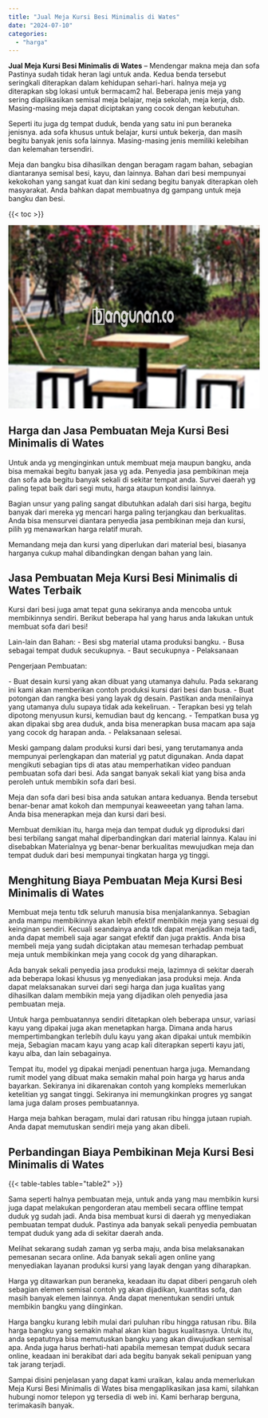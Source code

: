 ```yaml
---
title: "Jual Meja Kursi Besi Minimalis di Wates"
date: "2024-07-10"
categories: 
  - "harga"
---
```


**Jual Meja Kursi Besi Minimalis di Wates** – Mendengar makna meja dan sofa Pastinya sudah tidak heran lagi untuk anda. Kedua benda tersebut seringkali diterapkan dalam kehidupan sehari-hari. halnya meja yg diterapkan sbg lokasi untuk bermacam2 hal. Beberapa jenis meja yang sering diaplikasikan semisal meja belajar, meja sekolah, meja kerja, dsb. Masing-masing meja dapat diciptakan yang cocok dengan kebutuhan.

Seperti itu juga dg tempat duduk, benda yang satu ini pun beraneka jenisnya. ada sofa khusus untuk belajar, kursi untuk bekerja, dan masih begitu banyak jenis sofa lainnya. Masing-masing jenis memiliki kelebihan dan kelemahan tersendiri.

Meja dan bangku bisa dihasilkan dengan beragam ragam bahan, sebagian diantaranya semisal besi, kayu, dan lainnya. Bahan dari besi mempunyai kekokohan yang sangat kuat dan kini sedang begitu banyak diterapkan oleh masyarakat. Anda bahkan dapat membuatnya dg gampang untuk meja bangku dan besi.

{{< toc >}}

![Jual Meja Kursi Besi Minimalis di Wates](/images/jual-meja-besi-murah13.png)

## Harga dan Jasa Pembuatan Meja Kursi Besi Minimalis di Wates

Untuk anda yg menginginkan untuk membuat meja maupun bangku, anda bisa memakai begitu banyak jasa yg ada. Penyedia jasa pembikinan meja dan sofa ada begitu banyak sekali di sekitar tempat anda. Survei daerah yg paling tepat baik dari segi mutu, harga ataupun kondisi lainnya.

Bagian unsur yang paling sangat dibutuhkan adalah dari sisi harga, begitu banyak dari mereka yg mencari harga paling terjangkau dan berkualitas. Anda bisa mensurvei diantara penyedia jasa pembikinan meja dan kursi, pilih yg menawarkan harga relatif murah.

Memandang meja dan kursi yang diperlukan dari material besi, biasanya harganya cukup mahal dibandingkan dengan bahan yang lain.

## Jasa Pembuatan Meja Kursi Besi Minimalis di Wates Terbaik

Kursi dari besi juga amat tepat guna sekiranya anda mencoba untuk membikinnya sendiri. Berikut beberapa hal yang harus anda lakukan untuk membuat sofa dari besi!

Lain-lain dan Bahan: - Besi sbg material utama produksi bangku. - Busa sebagai tempat duduk secukupnya. - Baut secukupnya - Pelaksanaan

Pengerjaan Pembuatan:

\- Buat desain kursi yang akan dibuat yang utamanya dahulu. Pada sekarang ini kami akan memberikan contoh produksi kursi dari besi dan busa. - Buat potongan dan rangka besi yang layak dg desain. Pastikan anda menilainya yang utamanya dulu supaya tidak ada kekeliruan. - Terapkan besi yg telah dipotong menyusun kursi, kemudian baut dg kencang. - Tempatkan busa yg akan dipakai sbg area duduk, anda bisa menerapkan busa macam apa saja yang cocok dg harapan anda. - Pelaksanaan selesai.

Meski gampang dalam produksi kursi dari besi, yang terutamanya anda mempunyai perlengkapan dan material yg patut digunakan. Anda dapat mengikuti sebagian tips di atas atau memperhatikan video panduan pembuatan sofa dari besi. Ada sangat banyak sekali kiat yang bisa anda peroleh untuk membikin sofa dari besi.

Meja dan sofa dari besi bisa anda satukan antara keduanya. Benda tersebut benar-benar amat kokoh dan mempunyai keaweeetan yang tahan lama. Anda bisa menerapkan meja dan kursi dari besi.

Membuat demikian itu, harga meja dan tempat duduk yg diproduksi dari besi terbilang sangat mahal diperbandingkan dari material lainnya. Kalau ini disebabkan Materialnya yg benar-benar berkualitas mewujudkan meja dan tempat duduk dari besi mempunyai tingkatan harga yg tinggi.

## Menghitung Biaya Pembuatan Meja Kursi Besi Minimalis di Wates

Membuat meja tentu tdk seluruh manusia bisa menjalankannya. Sebagian anda mampu membikinnya akan lebih efektif membikin meja yang sesuai dg keinginan sendiri. Kecuali seandainya anda tdk dapat menjadikan meja tadi, anda dapat membeli saja agar sangat efektif dan juga praktis. Anda bisa membeli meja yang sudah diciptakan atau memesan terhadap pembuat meja untuk membikinkan meja yang cocok dg yang diharapkan.

Ada banyak sekali penyedia jasa produksi meja, lazimnya di sekitar daerah ada beberapa lokasi khusus yg menyediakan jasa produksi meja. Anda dapat melaksanakan survei dari segi harga dan juga kualitas yang dihasilkan dalam membikin meja yang dijadikan oleh penyedia jasa pembuatan meja.

Untuk harga pembuatannya sendiri ditetapkan oleh beberapa unsur, variasi kayu yang dipakai juga akan menetapkan harga. Dimana anda harus mempertimbangkan terlebih dulu kayu yang akan dipakai untuk membikin meja, Sebagian macam kayu yang acap kali diterapkan seperti kayu jati, kayu alba, dan lain sebagainya.

Tempat itu, model yg dipakai menjadi penentuan harga juga. Memandang rumit model yang dibuat maka semakin mahal poin harga yg harus anda bayarkan. Sekiranya ini dikarenakan contoh yang kompleks memerlukan ketelitian yg sangat tinggi. Sekiranya ini memungkinkan progres yg sangat lama juga dalam proses pembuatannya.

Harga meja bahkan beragam, mulai dari ratusan ribu hingga jutaan rupiah. Anda dapat memutuskan sendiri meja yang akan dibeli.

## Perbandingan Biaya Pembikinan Meja Kursi Besi Minimalis di Wates

{{< table-tables table="table2" >}}

Sama seperti halnya pembuatan meja, untuk anda yang mau membikin kursi juga dapat melakukan pengorderan atau membeli secara offline tempat duduk yg sudah jadi. Anda bisa membuat kursi di daerah yg menyediakan pembuatan tempat duduk. Pastinya ada banyak sekali penyedia pembuatan tempat duduk yang ada di sekitar daerah anda.

Melihat sekarang sudah zaman yg serba maju, anda bisa melaksanakan pemesanan secara online. Ada banyak sekali agen online yang menyediakan layanan produksi kursi yang layak dengan yang diharapkan.

Harga yg ditawarkan pun beraneka, keadaan itu dapat diberi pengaruh oleh sebagian elemen semisal contoh yg akan dijadikan, kuantitas sofa, dan masih banyak elemen lainnya. Anda dapat menentukan sendiri untuk membikin bangku yang diinginkan.

Harga bangku kurang lebih mulai dari puluhan ribu hingga ratusan ribu. Bila harga bangku yang semakin mahal akan kian bagus kualitasnya. Untuk itu, anda sepatutnya bisa memutuskan bangku yang akan diwujudkan semisal apa. Anda juga harus berhati-hati apabila memesan tempat duduk secara online, keadaan ini berakibat dari ada begitu banyak sekali penipuan yang tak jarang terjadi.

Sampai disini penjelasan yang dapat kami uraikan, kalau anda memerlukan Meja Kursi Besi Minimalis di Wates bisa mengaplikasikan jasa kami, silahkan hubungi nomor telepon yg tersedia di web ini. Kami berharap berguna, terimakasih banyak.
